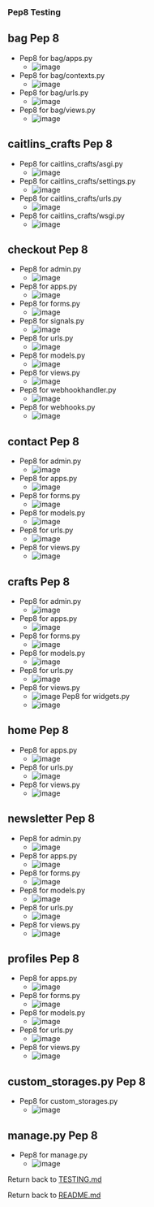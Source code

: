 ### Pep8 Testing

## bag Pep 8
-  Pep8 for bag/apps.py
     - ![image](testing/bag_apps.py.jpg)
-  Pep8 for bag/contexts.py
     - ![image](testing/bag_contexts.py.jpg)
-  Pep8 for bag/urls.py
     - ![image](testing/bag_urls.py.jpg)
-  Pep8 for bag/views.py
     - ![image](testing/bag_views.py.jpg)

## caitlins_crafts Pep 8
-  Pep8 for caitlins_crafts/asgi.py
     - ![image](testing/caitlins_crafts_asgi.py.jpg)
-  Pep8 for caitlins_crafts/settings.py
     - ![image](testing/caitlins_crafts_settings.py.jpg)
-  Pep8 for caitlins_crafts/urls.py
     - ![image](testing/caitlins_crafts_urls.py.jpg)
-  Pep8 for caitlins_crafts/wsgi.py
     - ![image](testing/caitlins_crafts_wsgi.py.jpg)

## checkout Pep 8
-  Pep8 for admin.py
     - ![image](testing/checkout_admin.py.jpg)
-  Pep8 for apps.py
     - ![image](testing/checkout_apps.py.jpg)
-  Pep8 for forms.py
     - ![image](testing/checkout_forms.py.jpg)
-  Pep8 for signals.py
     - ![image](testing/checkout_signals.py.jpg)
-  Pep8 for urls.py
     - ![image](testing/checkout_urls.py.jpg)
-  Pep8 for models.py
     - ![image](testing/checkout_models.py.jpg)
-  Pep8 for views.py
     - ![image](testing/checkout_views.py.jpg)
-  Pep8 for webhookhandler.py
     - ![image](testing/checkout_webhook_handler.py.jpg)
-  Pep8 for webhooks.py
     - ![image](testing/checkout_webhooks.py.jpg)       

## contact Pep 8
-  Pep8 for admin.py
     - ![image](testing/contact_admin.py.jpg)
-  Pep8 for apps.py
     - ![image](testing/contact_apps.py.jpg)
-  Pep8 for forms.py
     - ![image](testing/contact_forms.py.jpg)
-  Pep8 for models.py
     - ![image](testing/contact_models.py.jpg)
-  Pep8 for urls.py
     - ![image](testing/contact_urls.py.jpg)
-  Pep8 for views.py
     - ![image](testing/contact_views.py.jpg)

## crafts Pep 8
-  Pep8 for admin.py
     - ![image](testing/crafts_admin.py.jpg)
-  Pep8 for apps.py
     - ![image](testing/crafts_apps.py.jpg)
-  Pep8 for forms.py
     - ![image](testing/crafts_forms.py.jpg)
-  Pep8 for models.py
     - ![image](testing/crafts_models.py.jpg)
-  Pep8 for urls.py
     - ![image](testing/crafts_urls.py.jpg)
-  Pep8 for views.py
     - ![image](testing/crafts_views.py.jpg)
  Pep8 for widgets.py
     - ![image](testing/crafts_widgets.py.jpg)

## home Pep 8
-  Pep8 for apps.py
     - ![image](testing/home_apps.py.jpg)
-  Pep8 for urls.py
     - ![image](testing/home_urls.py.jpg)
-  Pep8 for views.py
     - ![image](testing/home_views.py.jpg)

## newsletter Pep 8
-  Pep8 for admin.py
     - ![image](testing/newsletter_admin.py.jpg)
-  Pep8 for apps.py
     - ![image](testing/newsletter_apps.py.jpg)
-  Pep8 for forms.py
     - ![image](testing/newsletter_forms.py.jpg)
-  Pep8 for models.py
     - ![image](testing/newsletter_models.py.jpg)
-  Pep8 for urls.py
     - ![image](testing/newsletter_urls.py.jpg)
-  Pep8 for views.py
     - ![image](testing/newsletter_views.py.jpg)

## profiles Pep 8
-  Pep8 for apps.py
     - ![image](testing/profiles_apps.py.jpg)
-  Pep8 for forms.py
     - ![image](testing/profiles_forms.py.jpg)
-  Pep8 for models.py
     - ![image](testing/profiles_models.py.jpg)
-  Pep8 for urls.py
     - ![image](testing/profiles_urls.py.jpg)
-  Pep8 for views.py
     - ![image](testing/profiles_views.py.jpg)

## custom_storages.py Pep 8
-  Pep8 for custom_storages.py
     - ![image](testing/custom_storages.py.jpg)

## manage.py Pep 8
-  Pep8 for manage.py
     - ![image](testing/manage.py.jpg)


Return back to [TESTING.md](TESTING.md)






Return back to [README.md](README.md)